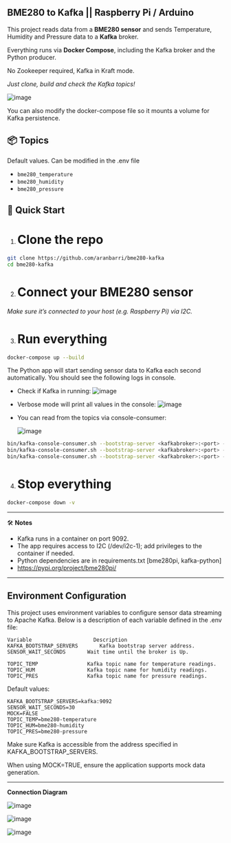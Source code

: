 ## BME280 to Kafka || Raspberry Pi / Arduino ##

This project reads data from a **BME280 sensor** and sends Temperature, Humidity and Pressure data to a **Kafka** broker. 

Everything runs via **Docker Compose**, including the Kafka broker and the Python producer.

No Zookeeper required, Kafka in Kraft mode.

*Just clone, build and check the Kafka topics!*

![image](https://github.com/user-attachments/assets/6673e73c-f573-46cb-92ba-cb101d6dbfd6)

You can also modify the docker-compose file so it mounts a volume for Kafka persistence.

## 📦 Topics

Default values. Can be modified in the .env file

- `bme280_temperature`
- `bme280_humidity`
- `bme280_pressure`

## 🚀 Quick Start

1. # Clone the repo #

```bash
git clone https://github.com/aranbarri/bme280-kafka
cd bme280-kafka
```

2. # Connect your BME280 sensor #
   
 *Make sure it’s connected to your host (e.g. Raspberry Pi) via I2C.*


3. # Run everything #

```bash
docker-compose up --build
```

The Python app will start sending sensor data to Kafka each second automatically. You should see the following logs in console.
 -  Check if Kafka in running:
    ![image](https://github.com/user-attachments/assets/1522efcb-1820-440e-a4f5-110147d8c374)
 -  Verbose mode will print all values in the console:
    ![image](https://github.com/user-attachments/assets/5cdcd7bd-1cd9-4a60-b210-8039055d2227)

 -  You can read from the topics via console-consumer:

    ![image](https://github.com/user-attachments/assets/196b6afe-516f-46e3-8211-206590305b0c)
   ```bash
   bin/kafka-console-consumer.sh --bootstrap-server <kafkabroker>:<port> --topic bme280_humidity
   bin/kafka-console-consumer.sh --bootstrap-server <kafkabroker>:<port> --topic bme280_temperature
   bin/kafka-console-consumer.sh --bootstrap-server <kafkabroker>:<port> --topic bme280_pressure
   ````

  
4. # Stop everything #
```bash
docker-compose down -v
```

-------------

🛠️ **Notes**

- Kafka runs in a container on port 9092.
- The app requires access to I2C (/dev/i2c-1); add privileges to the container if needed.
- Python dependencies are in requirements.txt [bme280pi, kafka-python]
- https://pypi.org/project/bme280pi/

-----------------
## Environment Configuration
This project uses environment variables to configure sensor data streaming to Apache Kafka. Below is a description of each variable defined in the .env file:

````.env
Variable	                Description
KAFKA_BOOTSTRAP_SERVERS	      Kafka bootstrap server address.
SENSOR_WAIT_SECONDS	      Wait time until the broker is Up.

TOPIC_TEMP	              Kafka topic name for temperature readings.
TOPIC_HUM	              Kafka topic name for humidity readings.
TOPIC_PRES	              Kafka topic name for pressure readings.
````
Default values:

````
KAFKA_BOOTSTRAP_SERVERS=kafka:9092
SENSOR_WAIT_SECONDS=30
MOCK=FALSE
TOPIC_TEMP=bme280-temperature
TOPIC_HUM=bme280-humidity
TOPIC_PRES=bme280-pressure
````

Make sure Kafka is accessible from the address specified in KAFKA_BOOTSTRAP_SERVERS.

When using MOCK=TRUE, ensure the application supports mock data generation.

-----------------


**Connection Diagram**

   ![image](https://github.com/user-attachments/assets/0e89b781-31d8-451b-9ad4-a3ed38d7075a)

![image](https://github.com/user-attachments/assets/8170dfd1-4143-4864-8c0b-b361f06049c8)

![image](https://github.com/user-attachments/assets/8ebd018b-7754-4dfa-8326-0c8bece102bd)
